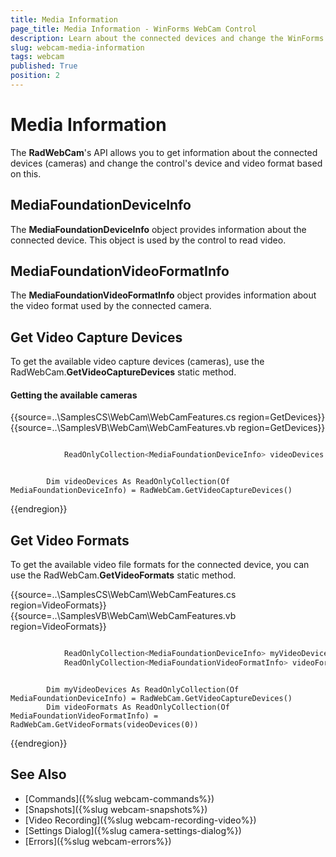 ```yaml
---
title: Media Information
page_title: Media Information - WinForms WebCam Control
description: Learn about the connected devices and change the WinForms WebCam's device and video format based on this.   
slug: webcam-media-information
tags: webcam
published: True
position: 2
---
```


# Media Information

The **RadWebCam**'s API allows you to get information about the connected devices (cameras) and change the control's device and video format based on this.
 
## MediaFoundationDeviceInfo

The **MediaFoundationDeviceInfo** object provides information about the connected device. This object is used by the control to read video.

## MediaFoundationVideoFormatInfo

The **MediaFoundationVideoFormatInfo** object provides information about the video format used by the connected camera.

## Get Video Capture Devices

To get the available video capture devices (cameras), use the RadWebCam.**GetVideoCaptureDevices** static method.

#### Getting the available cameras

{{source=..\SamplesCS\WebCam\WebCamFeatures.cs region=GetDevices}} 
{{source=..\SamplesVB\WebCam\WebCamFeatures.vb region=GetDevices}} 

````C#

            ReadOnlyCollection<MediaFoundationDeviceInfo> videoDevices = RadWebCam.GetVideoCaptureDevices(); 

````
````VB.NET

        Dim videoDevices As ReadOnlyCollection(Of MediaFoundationDeviceInfo) = RadWebCam.GetVideoCaptureDevices()

````

{{endregion}} 

## Get Video Formats

To get the available video file formats for the connected device, you can use the RadWebCam.**GetVideoFormats** static method.

{{source=..\SamplesCS\WebCam\WebCamFeatures.cs region=VideoFormats}} 
{{source=..\SamplesVB\WebCam\WebCamFeatures.vb region=VideoFormats}} 

````C#

            ReadOnlyCollection<MediaFoundationDeviceInfo> myVideoDevices = RadWebCam.GetVideoCaptureDevices();
            ReadOnlyCollection<MediaFoundationVideoFormatInfo> videoFormats = RadWebCam.GetVideoFormats(videoDevices[0]); 

````
````VB.NET

        Dim myVideoDevices As ReadOnlyCollection(Of MediaFoundationDeviceInfo) = RadWebCam.GetVideoCaptureDevices() 
        Dim videoFormats As ReadOnlyCollection(Of MediaFoundationVideoFormatInfo) = RadWebCam.GetVideoFormats(videoDevices(0))

````

{{endregion}} 


## See Also
* [Commands]({%slug webcam-commands%})
* [Snapshots]({%slug webcam-snapshots%})
* [Video Recording]({%slug webcam-recording-video%})
* [Settings Dialog]({%slug camera-settings-dialog%})
* [Errors]({%slug webcam-errors%})
